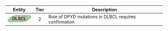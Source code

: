 |Entity|Tier|Description              |
|:----:|:----:|------------------------------|
|![DLBCL](images/icons/DLBCL_tier2.png) | 2 | Role of DPYD mutations in DLBCL requires confirmation|
